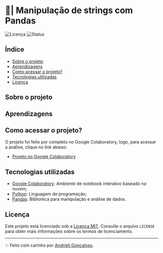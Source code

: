 # 🐼| Manipulação de strings com Pandas

![Licença](https://img.shields.io/badge/Licen%C3%A7a-MIT-f5b5ca.svg)
![Status](https://img.shields.io/badge/Status-Em%20Desenvolvimento-F8EE77.svg)

## Índice

- [Sobre o projeto](#sobre-o-projeto)
- [Aprendizagens](#aprendizagens)
- [Como acessar o projeto?](#como-acessar-o-projeto)
- [Tecnologias utilizadas](#tecnologias-utilizadas)
- [Licença](#licença)

## Sobre o projeto

## Aprendizagens

## Como acessar o projeto?
O projeto foi feito por completo no Google Colaboratory, logo, para acessar a análise, clique no link abaixo:
- [Projeto no Google Colaboratory]()
  
## Tecnologias utilizadas
- [Google Colaboratory](https://colab.research.google.com/): Ambiente de notebook interativo baseado na nuvem;
- [Python](https://docs.python.org/3/): Linguagem de programação;
- [Pandas](https://pandas.pydata.org/docs/): Biblioteca para manipulação e análise de dados.
  
## Licença

Este projeto está licenciado sob a [Licença MIT](https://opensource.org/licenses/MIT). Consulte o arquivo `LICENSE` para obter mais informações sobre os termos de licenciamento.

---

✨ Feito com carinho por [Andrieli Gonçalves](https://github.com/strawndri).
